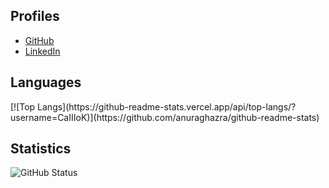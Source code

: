 <h2>Profiles</h2>
<ul>
   <li><a href="https://github.com/CaIIIoK">GitHub</a></li>
   <li><a href="https://www.linkedin.com/in/oleksandrrudyi">LinkedIn</a></li>
</ul>

<h2>Languages</h2>
[![Top Langs](https://github-readme-stats.vercel.app/api/top-langs/?username=CaIIIoK)](https://github.com/anuraghazra/github-readme-stats)

<h2>Statistics</h2>

![GitHub Status](https://github-readme-stats.vercel.app/api?username=CaIIIoK&theme=chartreuse&show_icons=true&count_private=true&include_all_commits=true&custom_title=)
